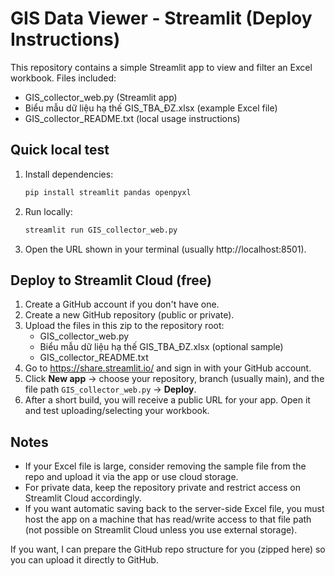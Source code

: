 # GIS Data Viewer - Streamlit (Deploy Instructions)

This repository contains a simple Streamlit app to view and filter an Excel workbook.
Files included:
- GIS_collector_web.py         (Streamlit app)
- Biểu mẫu dữ liệu hạ thế GIS_TBA_ĐZ.xlsx   (example Excel file)
- GIS_collector_README.txt    (local usage instructions)

## Quick local test
1. Install dependencies:
   ```bash
   pip install streamlit pandas openpyxl
   ```
2. Run locally:
   ```bash
   streamlit run GIS_collector_web.py
   ```
3. Open the URL shown in your terminal (usually http://localhost:8501).

## Deploy to Streamlit Cloud (free)
1. Create a GitHub account if you don't have one.
2. Create a new GitHub repository (public or private).
3. Upload the files in this zip to the repository root:
   - GIS_collector_web.py
   - Biểu mẫu dữ liệu hạ thế GIS_TBA_ĐZ.xlsx (optional sample)
   - GIS_collector_README.txt
4. Go to https://share.streamlit.io/ and sign in with your GitHub account.
5. Click **New app** → choose your repository, branch (usually main), and the file path `GIS_collector_web.py` → **Deploy**.
6. After a short build, you will receive a public URL for your app. Open it and test uploading/selecting your workbook.

## Notes
- If your Excel file is large, consider removing the sample file from the repo and upload it via the app or use cloud storage.
- For private data, keep the repository private and restrict access on Streamlit Cloud accordingly.
- If you want automatic saving back to the server-side Excel file, you must host the app on a machine that has read/write access to that file path (not possible on Streamlit Cloud unless you use external storage).

If you want, I can prepare the GitHub repo structure for you (zipped here) so you can upload it directly to GitHub.
